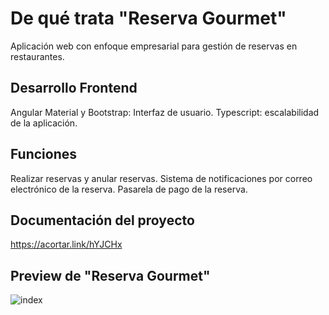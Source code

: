 # De qué trata "Reserva Gourmet" 

Aplicación web con enfoque empresarial para gestión de reservas en restaurantes.

## Desarrollo Frontend

Angular Material y Bootstrap: Interfaz de usuario.
Typescript: escalabilidad de la aplicación.

## Funciones

Realizar reservas y anular reservas.
Sistema de notificaciones por correo electrónico de la reserva.
Pasarela de pago de la reserva.

## Documentación del proyecto

https://acortar.link/hYJCHx 

## Preview de "Reserva Gourmet" 

![index](https://github.com/claudialucia/booking/assets/97206195/801e5431-d1fe-4b77-91b7-c648ab0e9163)

